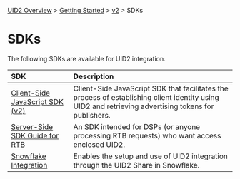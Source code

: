 [UID2 Overview](../../../README.md) > [Getting Started](../../README.md) > [v2](../README.md) > SDKs

# SDKs

The following SDKs are available for UID2 integration. 

| SDK | Description |
| :--- | :--- |
| [Client-Side JavaScript SDK (v2)](./client-side-identity.md) | Client-Side JavaScript SDK that facilitates the process of establishing client identity using UID2 and retrieving advertising tokens for publishers. |
| [Server-Side SDK Guide for RTB](./dsp-client-v1-overview.md) | An SDK intended for DSPs (or anyone processing RTB requests) who want access enclosed UID2.|
| [Snowflake Integration](./snowflake_integration.md) | Enables the setup and use of UID2 integration through the UID2 Share in Snowflake. |

